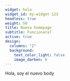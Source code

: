 ```yaml
---
widget: hola
widget_id: my-widget-123
headless: true
weight: 50
title: Nueva homepage
subtitle: Funcionara?
active: true
design:
  columns: "2"
  background:
    text_color_light: false
    image_darken: 0
---
```

Hola, soy el nuevo body